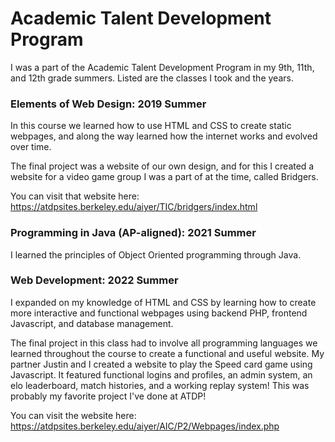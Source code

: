# Academic Talent Development Program
I was a part of the Academic Talent Development Program in my 9th, 11th, and 12th grade summers. Listed are the classes I took and the years.

### Elements of Web Design: 2019 Summer
In this course we learned how to use HTML and CSS to create static webpages, and along the way learned how the internet works and evolved over time.

The final project was a website of our own design, and for this I created a website for a video game group I was a part of at the time, called Bridgers.

You can visit that website here: https://atdpsites.berkeley.edu/aiyer/TIC/bridgers/index.html

### Programming in Java (AP-aligned): 2021 Summer
I learned the principles of Object Oriented programming through Java.

### Web Development: 2022 Summer
I expanded on my knowledge of HTML and CSS by learning how to create more interactive and functional webpages using backend PHP, frontend Javascript, 
and database management.

The final project in this class had to involve all programming languages we learned throughout the course to create a functional and useful website. My partner Justin 
and I created a website to play the Speed card game using Javascript. It featured functional logins and profiles, an admin system, an elo leaderboard, match histories, 
and a working replay system! This was probably my favorite project I've done at ATDP!

You can visit the website here: https://atdpsites.berkeley.edu/aiyer/AIC/P2/Webpages/index.php

